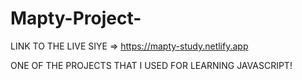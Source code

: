 # Mapty-Project-

 LINK TO THE LIVE SIYE =>  https://mapty-study.netlify.app

ONE OF THE PROJECTS THAT I USED FOR LEARNING JAVASCRIPT!
